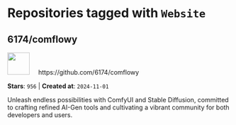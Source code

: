 # Repositories tagged with `Website`


## 6174/comflowy


<a href='https://github.com/6174/comflowy'>
<img src="https://avatars.githubusercontent.com/u/3872872?v=4" width="50" height="50"></a> &nbsp; &nbsp; https://github.com/6174/comflowy

**Stars**: `956` | **Created at**: `2024-11-01`


Unleash endless possibilities with ComfyUI and Stable Diffusion, committed to crafting refined AI-Gen tools and cultivating a vibrant community for both developers and users. 
